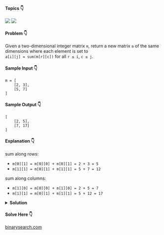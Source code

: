 #### Topics :point_down:
![](https://img.shields.io/badge/-array-wheat) 
![](https://img.shields.io/badge/-prefix--sum-wheat) 

#### Problem :point_down:
Given a two-dimensional integer matrix `m`, return a new matrix `a` of the same dimensions where each element is set to  
`a[i][j] = sum(m[r][c])` for all `r ≤ i`, `c ≤ j`.
#### Sample Input :point_down:
```
m = [
    [2, 3],
    [5, 7]
]
```
#### Sample Output :point_down:
```
[
    [2, 5],
    [7, 17]
]
```
#### Explanation :point_down:
sum along rows:
- `m[0][1] = m[0][0] + m[0][1] = 2 + 3 = 5`
- `m[1][1] = m[0][1] + m[1][1] = 5 + 7 = 12`

sum along columns:
- `m[1][0] = m[0][0] + m[1][0] = 2 + 5 = 7`
- `m[1][1] = m[0][1] + m[1][1] = 5 + 12 = 17`
<details>
<summary><strong>Solution</strong></summary>

#### Python :point_down:
```py
def solve(m):
    for i in range(len(m)):
        for j in range(1, len(m[i])):
            m[i][j] += m[i][j-1]

    for i in range(1, len(m)):
        for j in range(len(m[0])):
            m[i][j] += m[i-1][j]

    return m
```  
#### Time Complexity :point_down:
```
O(r * c)
```
#### Space Complexity :point_down:
```
O(1)
```
</details>

#### Solve Here :point_down:
[binarysearch.com](https://binarysearch.com/problems/Matrix-Prefix-Sum)
